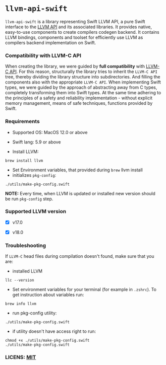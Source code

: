 # `llvm-api-swift`

`llvm-api-swift` is a library representing Swift LLVM API, a pure Swift interface to the [LLVM API](https://llvm.org/docs/) and its associated libraries. 
It provides native, easy-to-use components to create compilers codegen backend. It contains LLVM bindings,
components and toolset for efficiently use LLVM as compilers backend implementation on Swift.

### Compatibility with LLVM-C API

When creating the library, we were guided by **full compatibility** with [LLVM-C API](https://llvm.org/doxygen/group__LLVMC.html).
For this reason, structurally the library tries to inherit the `LLVM-C API` tree, thereby dividing the library structure into subdirectories. 
And filling the components also with the appropriate `LLVM-C API`.
When implementing Swift types, we were guided by the approach of abstracting away from C types, completely transforming them into Swift types. 
At the same time adhering to the principles of a safety and reliability implementation - without explicit memory management, means of safe techniques, functions provided by Swift.


### Requirements
- Supported OS: MacOS 12.0 or above
- Swift lang: 5.9 or above

- Install LLVM:
```
brew install llvm
```
- Set Environment variables, that provided during `brew` llvm install
- initializes `pkg-config`:
```
./utils/make-pkg-config.swift
```

**NOTE:** Every time, when LLVM is updated or installed new version should be run `pkg-config` step.

### Supported LLVM version

- [x] v17.0
- [x] v18.0


### Troubleshooting

If `LLVM-C` head files during compilation doesn't found, make sure that you are:
- installed LLVM
```
llc --version
```
- Set environment variables for your terminal (for example in `.zshrc`). To get instruction about variables run:
```
brew info llvm
```
- run pkg-config utility:
```
./utils/make-pkg-config.swift
```
- if utility doesn't have access right to run:
```
chmod +x ./utils/make-pkg-config.swift
./utils/make-pkg-config.swift
```

### LICENS: [MIT](LICENSE)

